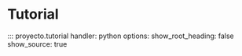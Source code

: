 # Tutorial

::: proyecto.tutorial
    handler: python
    options:
      show_root_heading: false
      show_source: true